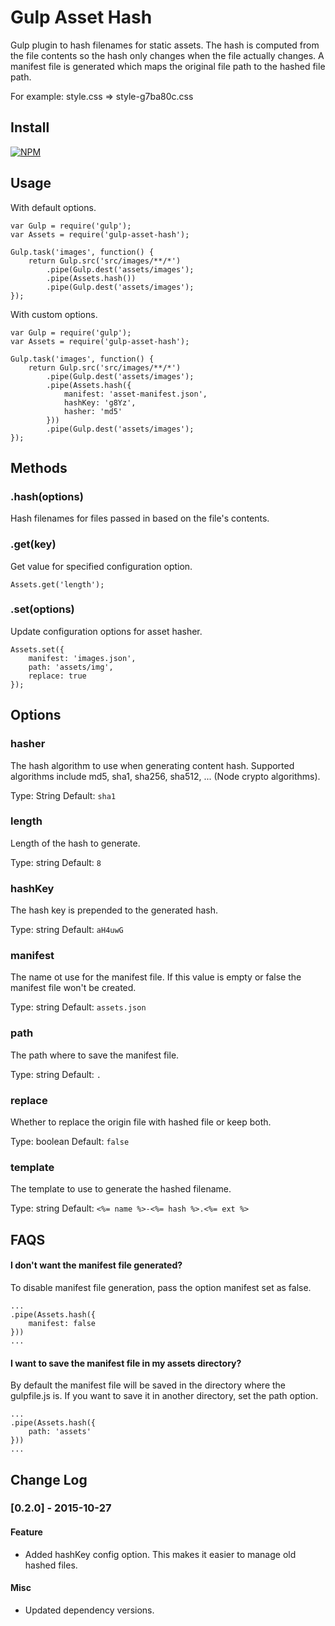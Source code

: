 # Gulp Asset Hash

Gulp plugin to hash filenames for static assets.  The hash is computed from the file contents so the hash only changes when the file actually changes.  A manifest file is generated which maps the original file path to the hashed file path.

For example:  style.css  =>  style-g7ba80c.css



## Install

[![NPM](https://nodei.co/npm/gulp-asset-hash.png?mini=true)](https://nodei.co/npm/gulp-asset-hash/)



## Usage

With default options.

```
var Gulp = require('gulp');
var Assets = require('gulp-asset-hash');

Gulp.task('images', function() {
	return Gulp.src('src/images/**/*')
		.pipe(Gulp.dest('assets/images');
		.pipe(Assets.hash())
		.pipe(Gulp.dest('assets/images');
});
```

With custom options.

```
var Gulp = require('gulp');
var Assets = require('gulp-asset-hash');

Gulp.task('images', function() {
	return Gulp.src('src/images/**/*')
		.pipe(Gulp.dest('assets/images');
		.pipe(Assets.hash({
			manifest: 'asset-manifest.json',
			hashKey: 'g8Yz',
			hasher: 'md5'
		}))
		.pipe(Gulp.dest('assets/images');
});
```


## Methods

### .hash(options)

Hash filenames for files passed in based on the file's contents.


### .get(key)

Get value for specified configuration option.

```
Assets.get('length');
```


### .set(options)

Update configuration options for asset hasher.

```
Assets.set({
	manifest: 'images.json',
	path: 'assets/img',
	replace: true
});
```


## Options

### hasher

The hash algorithm to use when generating content hash.  Supported algorithms include md5, sha1, sha256, sha512, ... (Node crypto algorithms).

Type: String
Default: ` sha1 `


### length

Length of the hash to generate.

Type: string
Default: ` 8 `


### hashKey

The hash key is prepended to the generated hash.

Type: string
Default: ` aH4uwG `


### manifest

The name ot use for the manifest file.  If this value is empty or false the manifest file won't be created.

Type: string
Default: ` assets.json `


### path

The path where to save the manifest file.

Type: string
Default: ` . `


### replace

Whether to replace the origin file with hashed file or keep both.

Type: boolean
Default: ` false `


### template

The template to use to generate the hashed filename.

Type: string
Default: ` <%= name %>-<%= hash %>.<%= ext %> `



## FAQS

#### I don't want the manifest file generated?

To disable manifest file generation, pass the option manifest set as false.

```
...
.pipe(Assets.hash({
	manifest: false
}))
...
```


#### I want to save the manifest file in my assets directory?

By default the manifest file will be saved in the directory where the gulpfile.js is.  If you want to save it in another directory, set the path option.

```
...
.pipe(Assets.hash({
	path: 'assets'
}))
...
```


## Change Log

### [0.2.0] - 2015-10-27
#### Feature
- Added hashKey config option.  This makes it easier to manage old hashed files.

#### Misc
- Updated dependency versions.